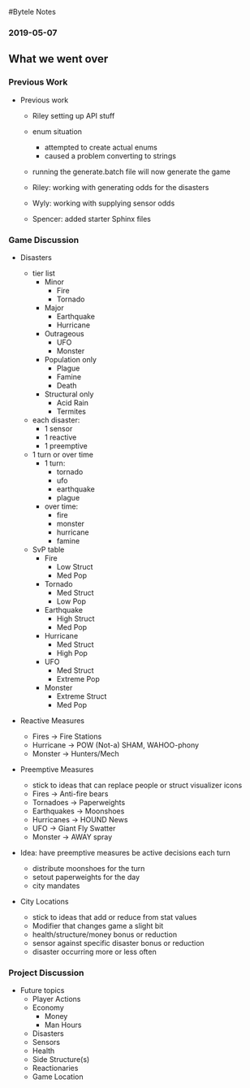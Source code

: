 #Bytele Notes### 2019-05-07## What we went over### Previous Work- Previous work	- Riley setting up API stuff	- enum situation		- attempted to create actual enums		- caused a problem converting to strings	- running the generate.batch file will now generate the game	- Riley: working with generating odds for the disasters	- Wyly: working with supplying sensor odds	- Spencer: added starter Sphinx files### Game Discussion- Disasters	- tier list		- Minor			- Fire			- Tornado		- Major			- Earthquake			- Hurricane		- Outrageous			- UFO			- Monster		- Population only			- Plague			- Famine			- Death		- Structural only			- Acid Rain			- Termites	- each disaster:		- 1 sensor		- 1 reactive		- 1 preemptive	- 1 turn or over time		- 1 turn:			- tornado			- ufo			- earthquake			- plague		- over time:			- fire			- monster			- hurricane			- famine	- SvP table		- Fire			- Low Struct			- Med Pop		- Tornado			- Med Struct			- Low Pop		- Earthquake			- High Struct			- Med Pop		- Hurricane			- Med Struct			- High Pop		- UFO			- Med Struct			- Extreme Pop		- Monster			- Extreme Struct			- Med Pop- Reactive Measures	- Fires -> Fire Stations	- Hurricane -> POW (Not-a) SHAM, WAHOO-phony	- Monster -> Hunters/Mech- Preemptive Measures	- stick to ideas that can replace people or struct visualizer icons	- Fires -> Anti-fire bears	- Tornadoes -> Paperweights		- Earthquakes -> Moonshoes	- Hurricanes -> HOUND News	- UFO -> Giant Fly Swatter	- Monster -> AWAY spray- Idea: have preemptive measures be active decisions each turn	- distribute moonshoes for the turn	- setout paperweights for the day	- city mandates- City Locations	- stick to ideas that add or reduce from stat values	- Modifier that changes game a slight bit	- health/structure/money bonus or reduction	- sensor against specific disaster bonus or reduction	- disaster occurring more or less often### Project Discussion- Future topics	- Player Actions	- Economy		- Money		- Man Hours	- Disasters	- Sensors	- Health	- Side Structure(s)	- Reactionaries	- Game Location